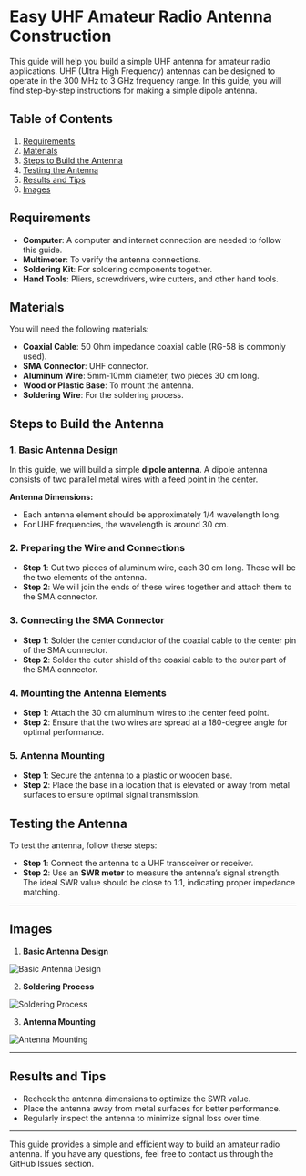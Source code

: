 # Easy UHF Amateur Radio Antenna Construction

This guide will help you build a simple UHF antenna for amateur radio applications. UHF (Ultra High Frequency) antennas can be designed to operate in the 300 MHz to 3 GHz frequency range. In this guide, you will find step-by-step instructions for making a simple dipole antenna.

## Table of Contents
1. [Requirements](#requirements)
2. [Materials](#materials)
3. [Steps to Build the Antenna](#steps-to-build-the-antenna)
4. [Testing the Antenna](#testing-the-antenna)
5. [Results and Tips](#results-and-tips)
6. [Images](#images)

## Requirements

- **Computer**: A computer and internet connection are needed to follow this guide.
- **Multimeter**: To verify the antenna connections.
- **Soldering Kit**: For soldering components together.
- **Hand Tools**: Pliers, screwdrivers, wire cutters, and other hand tools.

## Materials

You will need the following materials:

- **Coaxial Cable**: 50 Ohm impedance coaxial cable (RG-58 is commonly used).
- **SMA Connector**: UHF connector.
- **Aluminum Wire**: 5mm-10mm diameter, two pieces 30 cm long.
- **Wood or Plastic Base**: To mount the antenna.
- **Soldering Wire**: For the soldering process.

## Steps to Build the Antenna

### 1. Basic Antenna Design

In this guide, we will build a simple **dipole antenna**. A dipole antenna consists of two parallel metal wires with a feed point in the center.

**Antenna Dimensions:**
- Each antenna element should be approximately 1/4 wavelength long.
- For UHF frequencies, the wavelength is around 30 cm.

### 2. Preparing the Wire and Connections

- **Step 1**: Cut two pieces of aluminum wire, each 30 cm long. These will be the two elements of the antenna.
- **Step 2**: We will join the ends of these wires together and attach them to the SMA connector.

### 3. Connecting the SMA Connector

- **Step 1**: Solder the center conductor of the coaxial cable to the center pin of the SMA connector.
- **Step 2**: Solder the outer shield of the coaxial cable to the outer part of the SMA connector.

### 4. Mounting the Antenna Elements

- **Step 1**: Attach the 30 cm aluminum wires to the center feed point.
- **Step 2**: Ensure that the two wires are spread at a 180-degree angle for optimal performance.

### 5. Antenna Mounting

- **Step 1**: Secure the antenna to a plastic or wooden base.
- **Step 2**: Place the base in a location that is elevated or away from metal surfaces to ensure optimal signal transmission.

## Testing the Antenna

To test the antenna, follow these steps:

- **Step 1**: Connect the antenna to a UHF transceiver or receiver.
- **Step 2**: Use an **SWR meter** to measure the antenna’s signal strength. The ideal SWR value should be close to 1:1, indicating proper impedance matching.

---

## Images

1. **Basic Antenna Design**

![Basic Antenna Design](https://raw.githubusercontent.com/username/repository/master/images/anten_design.png)

2. **Soldering Process**

![Soldering Process](https://raw.githubusercontent.com/username/repository/master/images/soldering.png)

3. **Antenna Mounting**

![Antenna Mounting](https://raw.githubusercontent.com/username/repository/master/images/anten_mounting.png)

---

## Results and Tips

- Recheck the antenna dimensions to optimize the SWR value.
- Place the antenna away from metal surfaces for better performance.
- Regularly inspect the antenna to minimize signal loss over time.

---

This guide provides a simple and efficient way to build an amateur radio antenna. If you have any questions, feel free to contact us through the GitHub Issues section.
